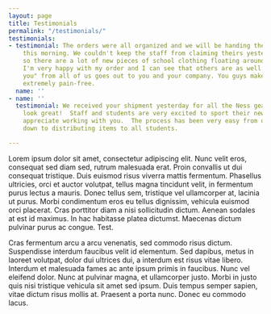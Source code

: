 ```yaml
---
layout: page
title: Testimonials
permalink: "/testimonials/"
testimonials:
- testimonial: The orders were all organized and we will be handing them out to students
    this morning. We couldn't keep the staff from claiming theirs yesterday afternoon,
    so there are a lot of new pieces of school clothing floating around already. Personally,
    I'm very happy with my order and I can see that others are as well. A big "thank
    you" from all of us goes out to you and your company. You guys make this process
    extremely pain-free.
  name: ''
- name: ''
  testimonial: We received your shipment yesterday for all the Ness gear and the items
    look great!  Staff and students are very excited to sport their new Ness wear.  We
    appreciate working with you.  The process has been very easy from ordering right
    down to distributing items to all students.

---
```

Lorem ipsum dolor sit amet, consectetur adipiscing elit. Nunc velit eros, consequat sed diam sed, rutrum malesuada erat. Proin convallis ut dui consequat tristique. Duis euismod risus viverra mattis fermentum. Phasellus ultricies, orci et auctor volutpat, tellus magna tincidunt velit, in fermentum purus lectus a mauris. Donec tellus sem, tristique vel ullamcorper at, lacinia ut purus. Morbi condimentum eros eu tellus dignissim, vehicula euismod orci placerat. Cras porttitor diam a nisi sollicitudin dictum. Aenean sodales at est id maximus. In hac habitasse platea dictumst. Maecenas dictum pulvinar purus ac congue. Test.

Cras fermentum arcu a arcu venenatis, sed commodo risus dictum. Suspendisse interdum faucibus velit id elementum. Sed dapibus, metus in laoreet volutpat, dolor dui ultrices dui, a interdum est risus vitae libero. Interdum et malesuada fames ac ante ipsum primis in faucibus. Nunc vel eleifend dolor. Nunc at pulvinar magna, et ullamcorper justo. Morbi in justo quis nisi tristique vehicula sit amet sed ipsum. Duis tempus semper sapien, vitae dictum risus mollis at. Praesent a porta nunc. Donec eu commodo lacus.